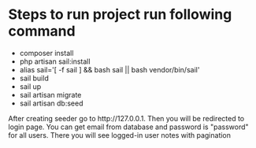 <h1>Steps to run project run following command</h1>
<ul>
    <li>composer install</li>
    <li>php artisan sail:install</li>
    <li>alias sail='[ -f sail ] && bash sail || bash vendor/bin/sail'</li>
    <li>sail build</li>
    <li>sail up</li>
    <li>sail artisan migrate</li>
    <li>sail artisan db:seed</li>
</ul>
<p>After creating seeder go to http://127.0.0.1. Then you will be redirected to login page. You can get email from database and password is "password" for all users. There you will see logged-in user notes with pagination</p>
